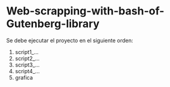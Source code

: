# Web-scrapping-with-bash-of-Gutenberg-library

Se debe ejecutar el proyecto en el siguiente orden:

1. script1_...
2. script2_...
3. script3_...
4. script4_...
5. grafica
